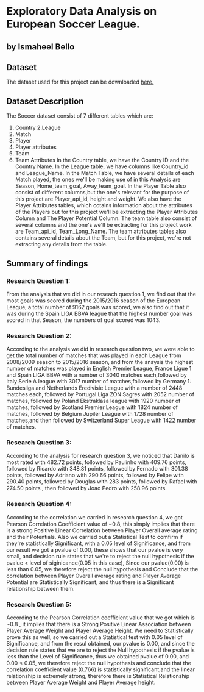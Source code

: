 # Exploratory Data Analysis on European Soccer League.
## by Ismaheel Bello

## Dataset
The dataset used for this project can be downloaded <a href='https://www.kaggle.com/datasets/hugomathien/soccer?select=database.sqlite'>here.</a>

## Dataset Description
The Soccer dataset consist of 7 different tables which are:

1. Country
2.League
3. Match
4. Player
5. Player attributes
6. Team
7. Team Attributes
In the Country table, we have the Country ID and the Country Name. 
In the League table, we have columns like Country_id and League_Name. 
In the Match Table, we have several details of each Match played, the ones we'll be making use of in this Analysis are Season, Home_team_goal, Away_team_goal.
In the Player Table also consist of different columns,but the one's relevant for the purpose of this project are Player_api_id, height and weight.
We also have the Player Attributes tables, which cotains information about the attributes of the Players but for this project we'll be extracting the Player Attributes Column and The Player Potential Column. 
The team table also consist of several columns and the one's we'll be extracting for this project work are Team_api_id, Team_Long_Name.
The team attributes tables also contains several details about the Team, but for this project, we're not extracting any details from the table.

## Summary of findings

### Research Question 1:
From the analysis that we did in our reseach question 1, we find out that the most goals was scored during the 2015/2016 season of the European League, a total number of 9162 goals was scored, we also find out that it was during the Spain LIGA BBVA league that the highest number goal was scored in that Season, the numbers of goal scored was 1043.

### Research Question 2:
According to the analysis we did in research question two, we were able to get the total number of matches that was played in each League from 2008/2009 season to 2015/2016 season, and from the anaysis the highest number of matches was played in English Premier League, France Ligue 1 and Spain LIGA BBVA with a number of 3040 matches each,followed by Italy Serie A league with 3017 number of matches,followed by Germany 1. Bundesliga and Netherlands Eredivisie League with a number of 2448 matches each, followed by Portugal Liga ZON Sagres with 2052 number of matches, followed by Poland Ekstraklasa league with 1920 number of matches, followed by Scotland Premier League with 1824 number of matches, followed by Belgium Jupiler League with 1728 number of matches,and then followed by Switzerland Super League with 1422 number of matches.

### Research Question 3:
According to the analysis for research question 3, we noticed that Danilo is most rated with 482.72 points, followed by Paulinho with 409.76 points, followed by Ricardo with 348.81 points, followed by Fernado with 301.38 points, followed by Adriano with 290.66 points, followed by Felipe with 290.40 points, followed by Douglas with 283 points, followed by Rafael with 274.50 points , then followed by Joao Pedro with 258.96 points.

### Research Question 4:
According to the correlation we carried in research question 4, we got Pearson Correlation Coefficient value of ~0.8, this simply implies that there is a strong Positive Linear Correlation between Player Overall average rating and their Potentials. Also we carried out a Statistical Test to comfirm if they're statistically Significant, with a 0.05 level of Significance, and from our result we got a pvalue of 0.00, these shows that our pvalue is very small, and decision rule states that we're to reject the null hypothesis if the pvalue < level of siginicance(0.05 in this case), Since our pvalue(0.00) is less than 0.05, we therefore reject the null hypothesis and Conclude that the correlation between Player Overall average rating and  Player Average Potential  are Statistically Significant, and thus there is a Significant relationship between them.

### Research Question 5:
According to the Pearson Correlation coefficient value that we got which is ~0.8 , it implies that there is a Strong Positive Linear Association between Player Average Weight and Player Average Height. We need to Statistically prove this as well, so we carried out a Statistical test with 0.05 level of Significance, and from the resul obtained, our pvalue is 0.00, and since the decision rule states that we are to reject the Null hypothesis if the pvalue is less than the Level of Significance, thus we obtained pvalue of 0.00, and 0.00 < 0.05, we therefore reject the null hypothesis and conclude that the correlation coefficient value (0.766) is statistically significant,and the linear relationship is extremely strong, therefore there is Statistical Relationship between Player Average Weight and Player Average height.